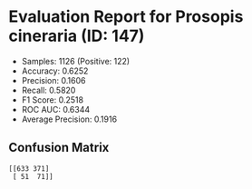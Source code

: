 # Evaluation Report for Prosopis cineraria (ID: 147)
- Samples: 1126 (Positive: 122)
- Accuracy: 0.6252
- Precision: 0.1606
- Recall: 0.5820
- F1 Score: 0.2518
- ROC AUC: 0.6344
- Average Precision: 0.1916

## Confusion Matrix
```
[[633 371]
 [ 51  71]]
```